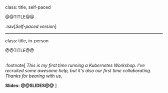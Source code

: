 class: title, self-paced

@@TITLE@@

.nav[*Self-paced version*]

---

class: title, in-person

@@TITLE@@<br/></br>

.footnote[
*This is my first time running a Kubernetes Workshop.  I've recruited some awesome help, but it's also our first time collaborating.  Thanks for bearing with us[.](https://www.youtube.com/watch?v=h16zyxiwDLY)*

**Slides: @@SLIDES@@**
]
